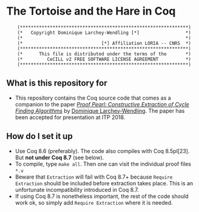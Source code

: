 # The Tortoise and the Hare in Coq

        (**************************************************************)
        (*   Copyright Dominique Larchey-Wendling [*]                 *)
        (*                                                            *)
        (*                             [*] Affiliation LORIA -- CNRS  *)
        (**************************************************************)
        (*      This file is distributed under the terms of the       *)
        (*         CeCILL v2 FREE SOFTWARE LICENSE AGREEMENT          *)
        (**************************************************************)

## What is this repository for

* This repository contains the Coq source code that comes as a companion to the paper [*Proof Pearl: Constructive Extraction of Cycle Finding Algorithms*](http://www.loria.fr/~larchey/papers/ITP_2018_paper_16.pdf) by [Dominique Larchey-Wendling](http://www.loria.fr/~larchey). The paper has been accepted for presentation at ITP 2018.

## How do I set it up

* Use Coq 8.6 (preferably). The code also compiles with Coq 8.5pl[23]. But **not under Coq 8.7** (see below). 
* To compile, type `make all`. Then one can visit the individual proof files `*.v`
* Beware that `Extraction` will fail with Coq 8.7+ because `Require Extraction` should be included before extraction takes place. This is an unfortunate incompatibility introduced in Coq 8.7. 
* If using Coq 8.7 is nonetheless important, the rest of the code should work ok, so simply add `Require Extraction` where it is needed.
